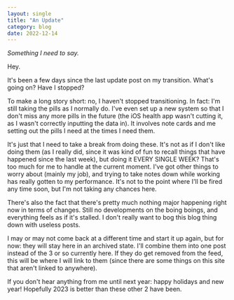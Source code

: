 ```yaml
---
layout: single
title: "An Update"
category: blog
date: 2022-12-14
---
```


*Something I need to say.*

Hey.

It's been a few days since the last update post on my transition. What's going on? Have I stopped?

To make a long story short: no, I haven't stopped transitioning. In fact: I'm still taking the pills as I normally do. I've even set up a new system so that I don't miss any more pills in the future (the iOS health app wasn't cutting it, as I wasn't correctly inputting the data in). It involves note cards and me setting out the pills I need at the times I need them.

It's just that I need to take a break from doing these. It's not as if I don't like doing them (as I really did, since it was kind of fun to recall things that have happened since the last week), but doing it EVERY SINGLE WEEK? That's too much for me to handle at the current moment. I've got other things to worry about (mainly my job), and trying to take notes down while working has really gotten to my performance. It's not to the point where I'll be fired any time soon, but I'm not taking any chances here.

There's also the fact that there's pretty much nothing major happening right now in terms of changes. Still no developments on the boing boings, and everything feels as if it's stalled. I don't really want to bog this blog thing down with useless posts.

I may or may not come back at a different time and start it up again, but for now: they will stay here in an archived state. I'll combine them into one post instead of the 3 or so currently here. If they do get removed from the feed, this will be where I will link to them (since there are some things on this site that aren't linked to anywhere).

If you don't hear anything from me until next year: happy holidays and new year! Hopefully 2023 is better than these other 2 have been.